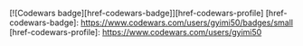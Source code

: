 [![Codewars badge][href-codewars-badge]][href-codewars-profile]
[href-codewars-badge]: https://www.codewars.com/users/gyimi50/badges/small
[href-codewars-profile]: https://www.codewars.com/users/gyimi50

